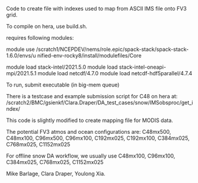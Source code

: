 Code to create file with indexes used to map from ASCII IMS file onto FV3 grid. 

To compile on hera, use build.sh. 

requires following modules: 

module use /scratch1/NCEPDEV/nems/role.epic/spack-stack/spack-stack-1.6.0/envs/u
nified-env-rocky8/install/modulefiles/Core

module load stack-intel/2021.5.0
module load stack-intel-oneapi-mpi/2021.5.1
module load netcdf/4.7.0
module load netcdf-hdf5parallel/4.7.4

To run, submit executable (in big-mem queue)

There is a testcase and example submission script for C48 on hera at: 
/scratch2/BMC/gsienkf/Clara.Draper/DA_test_cases/snow/IMSobsproc/get_index/

This code is slightly modified to create mapping file for MODIS data.

The potential FV3 atmos and ocean configurations are: C48mx500, C48mx100, C96mx500, C96mx100, C192mx025, C192mx100, C384mx025, C768mx025, C1152mx025 

For offline snow DA workflow, we usually use C48mx100, C96mx100, C384mx025, C768mx025, C1152mx025

Mike Barlage, Clara Draper, Youlong Xia.

